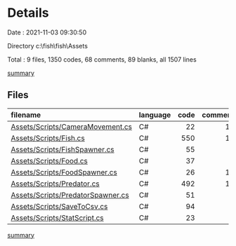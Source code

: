 # Details

Date : 2021-11-03 09:30:50

Directory c:\fish\fish\Assets

Total : 9 files,  1350 codes, 68 comments, 89 blanks, all 1507 lines

[summary](results.md)

## Files
| filename | language | code | comment | blank | total |
| :--- | :--- | ---: | ---: | ---: | ---: |
| [Assets/Scripts/CameraMovement.cs](/Assets/Scripts/CameraMovement.cs) | C# | 22 | 18 | 6 | 46 |
| [Assets/Scripts/Fish.cs](/Assets/Scripts/Fish.cs) | C# | 550 | 16 | 32 | 598 |
| [Assets/Scripts/FishSpawner.cs](/Assets/Scripts/FishSpawner.cs) | C# | 55 | 0 | 2 | 57 |
| [Assets/Scripts/Food.cs](/Assets/Scripts/Food.cs) | C# | 37 | 2 | 3 | 42 |
| [Assets/Scripts/FoodSpawner.cs](/Assets/Scripts/FoodSpawner.cs) | C# | 26 | 11 | 4 | 41 |
| [Assets/Scripts/Predator.cs](/Assets/Scripts/Predator.cs) | C# | 492 | 15 | 27 | 534 |
| [Assets/Scripts/PredatorSpawner.cs](/Assets/Scripts/PredatorSpawner.cs) | C# | 51 | 0 | 2 | 53 |
| [Assets/Scripts/SaveToCsv.cs](/Assets/Scripts/SaveToCsv.cs) | C# | 94 | 6 | 11 | 111 |
| [Assets/Scripts/StatScript.cs](/Assets/Scripts/StatScript.cs) | C# | 23 | 0 | 2 | 25 |

[summary](results.md)